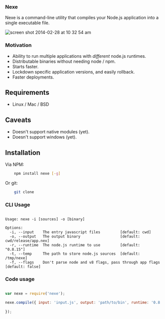 ### Nexe

Nexe is a command-line utility that compiles your Node.js application into a single executable file.

![screen shot 2014-02-28 at 10 32 54 am](https://f.cloud.github.com/assets/757408/2296993/c276f7b6-a0a6-11e3-86d3-e6c5feba2a85.png)


### Motivation

- Ability to run multiple applications with *different* node.js runtimes. 
- Distributable binaries without needing node / npm.
- Starts faster.
- Lockdown specific application versions, and easily rollback.
- Faster deployments.

## Requirements

- Linux / Mac / BSD

## Caveats

- Doesn't support native modules (yet).
- Doesn't support windows (yet).

## Installation

Via NPM:

```bash
	npm install nexe [-g]
```

Or git:

```bash
	git clone 
```

### CLI Usage

````text
	
Usage: nexe -i [sources] -o [binary]

Options:
  -i, --input    The entry javascript files         [default: cwd]
  -o, --output   The output binary                  [default: cwd/release/app.nex]
  -r, --runtime  The node.js runtime to use         [default: "0.8.15"]
  -t, --temp     The path to store node.js sources  [default: /tmp/nexe]
  -f, --flags    Don't parse node and v8 flags, pass through app flags  [default: false]

```` 


### Code usage

````javascript

var nexe = require('nexe');

nexe.compile({ input: 'input.js', output: 'path/to/bin', runtime: '0.8.15', flags: true } function() {
	
});
	
````





